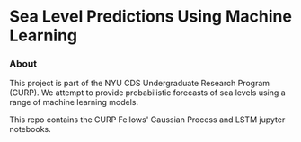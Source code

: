 # Sea Level Predictions Using Machine Learning
### About
This project is part of the NYU CDS Undergraduate Research Program (CURP). We attempt to provide probabilistic forecasts of sea levels using a range of machine learning models. 

This repo contains the CURP Fellows' Gaussian Process and LSTM jupyter notebooks.
